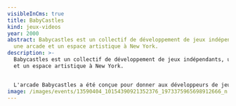 ```yaml
---
visibleInCms: true
title: BabyCastles
kind: jeux-videos
year: 2000
abstract: Babycastles est un collectif de développement de jeux indépendants,
  une arcade et un espace artistique à New York.
description: >-
  Babycastles est un collectif de développement de jeux indépendants, une arcade
  et un espace artistique à New York.


  L'arcade Babycastles a été conçue pour donner aux développeurs de jeux indépendants un lieu public pour montrer leurs projets et pour établir ces jeux en tant que culture sociale pour New York.
image: /images/events/13590404_10154390921352376_1973375965698912666_n.jpg
---
```

